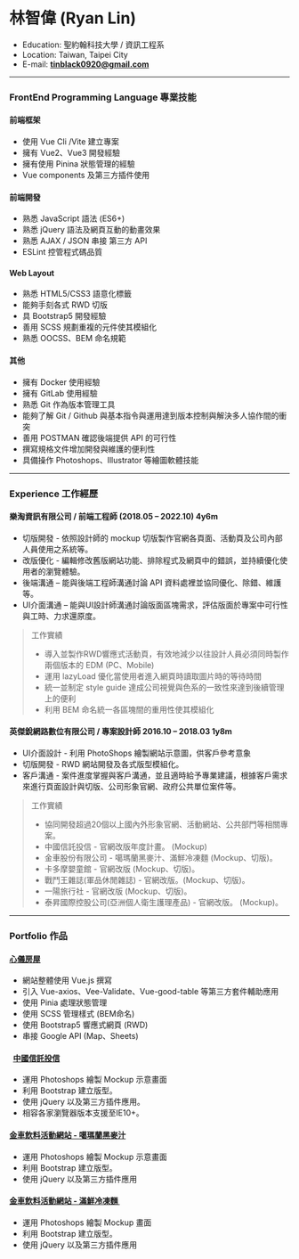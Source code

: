 # 林智偉 (Ryan Lin)
- Education: 聖約翰科技大學 / 資訊工程系
- Location: Taiwan, Taipei City
- E-mail: <a href="mailto:tinblack0920@gmail.com" target="_blank"><B>tinblack0920@gmail.com</B></a>

---
### FrontEnd Programming Language 專業技能

#### 前端框架
 - 使用 Vue Cli /Vite 建立專案
 - 擁有 Vue2、Vue3 開發經驗
 - 擁有使用 Pinina 狀態管理的經驗
 - Vue components 及第三方插件使用
#### 前端開發
 - 熟悉 JavaScript 語法 (ES6+)
 - 熟悉 jQuery 語法及網頁互動的動畫效果
 - 熟悉 AJAX / JSON 串接 第三方 API
 - ESLint 控管程式碼品質
#### Web Layout
 - 熟悉 HTML5/CSS3 語意化標籤
 - 能夠手刻各式 RWD 切版
 - 具 Bootstrap5 開發經驗
 - 善用 SCSS 規劃重複的元件使其模組化
 - 熟悉 OOCSS、BEM 命名規範
 #### 其他
 - 擁有 Docker 使用經驗
 - 擁有 GitLab 使用經驗
 - 熟悉 Git 作為版本管理工具
 - 能夠了解 Git / Github 與基本指令與運用達到版本控制與解決多人協作間的衝突
 - 善用 POSTMAN 確認後端提供 API 的可行性
 - 撰寫規格文件增加開發與維護的便利性
 - 具備操作 Photoshops、Illustrator 等繪圖軟體技能

---
### Experience 工作經歷 

#### 樂淘資訊有限公司 / 前端工程師 (2018.05 – 2022.10) 4y6m
 - 切版開發 - 依照設計師的 mockup 切版製作官網各頁面、活動頁及公司內部人員使用之系統等。
 - 改版優化 - 編輯修改舊版網站功能、排除程式及網頁中的錯誤，並持續優化使用者的瀏覽體驗。
 - 後端溝通 – 能與後端工程師溝通討論 API 資料處裡並協同優化、除錯、維護等。
 - UI介面溝通 – 能與UI設計師溝通討論版面區塊需求，評估版面於專案中可行性與工時、力求還原度。
> 工作實績
> - 導入並製作RWD響應式活動頁，有效地減少以往設計人員必須同時製作兩個版本的 EDM (PC、Mobile)
> - 運用 lazyLoad 優化當使用者進入網頁時讀取圖片時的等待時間
> - 統一並制定 style guide 達成公司視覺與色系的一致性來達到後續管理上的便利
> - 利用 BEM 命名統一各區塊間的重用性使其模組化

#### 英傑銳網路數位有限公司 / 專案設計師 2016.10 – 2018.03 1y8m
 - UI介面設計 - 利用 PhotoShops 繪製網站示意圖，供客戶參考意象
 - 切版開發 - RWD 網站開發及各式版型模組化。
 - 客戶溝通 - 案件進度掌握與客戶溝通，並且適時給予專業建議，根據客戶需求來進行頁面設計與切版、公司形象官網、政府公共單位案件等。
> 工作實績
> - 協同開發超過20個以上國內外形象官網、活動網站、公共部門等相關專案。
> - 中國信託投信 - 官網改版年度計畫。 (Mockup)
> - 金車股份有限公司 - 噶瑪蘭黑麥汁、滿鮮冷凍麵 (Mockup、切版)。
> - 卡多摩嬰童館 - 官網改版 (Mockup、切版)。
> - 戰鬥王雜誌(軍品休閒雜誌) - 官網改版。(Mockup、切版)。
> - 一陽旅行社 - 官網改版 (Mockup、切版)。
> - 泰昇國際控股公司(亞洲個人衛生護理產品) - 官網改版。 (Mockup)。
---
### Portfolio 作品 

####   <a href="https://tincanblack.github.io/found_houses/" target="_blank"><B>心儀房屋</B></a> <BR>
 - 網站整體使用 Vue.js 撰寫
 - 引入 Vue-axios、Vee-Validate、Vue-good-table 等第三方套件輔助應用
 - 使用 Pinia 處理狀態管理
 - 使用 SCSS 管理樣式 (BEM命名)
 - 使用 Bootstrap5 響應式網頁 (RWD)
 - 串接 Google API (Map、Sheets)
 
####   <a href="https://tincanblack.github.io/CTBC/" target="_blank"><B>中國信託投信</B></a> <BR>
 - 運用 Photoshops 繪製 Mockup 示意畫面  <BR>
 - 利用 Bootstrap 建立版型。 <BR>
 - 使用 jQuery 以及第三方插件應用。 <BR>
 - 相容各家瀏覽器版本支援至IE10+。 <BR>

#### <a href="https://tincanblack.github.io/kingcar-kavalanmalz" target="_blank"><B>金車飲料活動網站 - 噶瑪蘭黑麥汁 </B></a> <BR>
 - 運用 Photoshops 繪製 Mockup 示意畫面 <BR>
 - 利用 Bootstrap 建立版型。 <BR>
 - 使用 jQuery 以及第三方插件應用 <BR>
  
#### <a href="https://tincanblack.github.io/kingcar-easycook" target="_blank"><B>金車飲料活動網站 - 滿鮮冷凍麵 </B></a> <BR>
 - 運用 Photoshops 繪製 Mockup 畫面 <BR>
 - 利用 Bootstrap 建立版型。 <BR>
 - 使用 jQuery 以及第三方插件應用 <BR>

